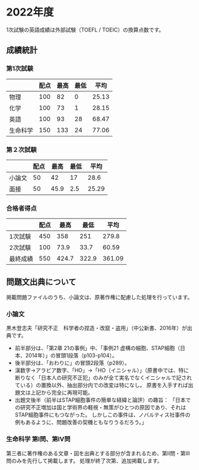 # 2022年度
1次試験の英語成績は外部試験（TOEFL / TOEIC）の換算点数です。

## 成績統計

### 第1次試験

|          | 配点 | 最高 | 最低 | 平均  |
| -------- | ---- | ---- | ---- | ----- |
| 物理     | 100  | 82   | 0    | 25.13 |
| 化学     | 100  | 73   | 1    | 28.15 |
| 英語     | 100  | 93   | 28   | 68.47 |
| 生命科学 | 150  | 133  | 24   | 77.06 |

### 第２次試験

|        | 配点 | 最高 | 最低 | 平均  |
| ------ | ---- | ---- | ---- | ----- |
| 小論文 | 50   | 42   | 17   | 28.6  |
| 面接   | 50   | 45.9 | 2.5  | 25.29 |

### 合格者得点

|          | 配点 | 最高  | 最低  | 平均   |
| -------- | ---- | ----- | ----- | ------ |
| 1次試験  | 450  | 358   | 251   | 279.8  |
| 2次試験  | 100  | 73.9  | 33.7  | 60.59  |
| 最終成績 | 550  | 424.7 | 322.9 | 361.09 |

## 問題文出典について
掲載問題ファイルのうち、小論文は、原著作権に配慮した処理を行っています。

### 小論文
黒木登志夫「研究不正　科学者の捏造・改竄・盗用」（中公新書、2016年）が出典です。

- 前半部分は、「第2章 21の事例」中、「事例21 虚構の細胞、STAP細胞（日本、2014年）」の冒頭1段落（p103-p104）。
- 後半部分は、「おわりに」の冒頭2段落（p289）。
- 漢数字→アラビア数字、「HO」→「HO（イニシャル）」（原書中では、特に断りなく「日本人の研究不正犯」のみが全て実名でなくイニシャルで記されている）の置換以外、抽出部分内での改変は特になし。
原書を入手すれば出題文は上記から完全に再現可能。
- 出題文後半（前半はSTAP細胞事件の簡単な経緯と論評）の趣旨：
「日本での研究不正増加は国と学術界の軽視・無策がひとつの原因であり、それはSTAP細胞事件にもつながった。
しかしこの事件は、ノバルティス社事件の例もあるように、問題改善の契機ともなりうるだろう。」

### 生命科学 第I問、第IV問
第三者に著作権のある文章・図を出典とする部分が含まれるため、第II問・第III問のみを先行して掲載します。
処理が終了次第、追加掲載します。
